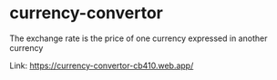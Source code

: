 # currency-convertor
The exchange rate is the price of one currency expressed in another currency

Link: https://currency-convertor-cb410.web.app/
